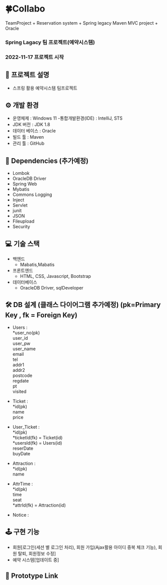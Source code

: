 # :four_leaf_clover:Collabo
TeamProject + Reservation system + Spring legacy Maven MVC project + Oracle

### Spring Lagacy 팀 프로젝트(예약시스템)
### 2022-11-17 프로젝트 시작

## 📢 프로젝트 설명
- 스프링 활용 예약시스템 팀프로젝트


## ⚙ 개발 환경
- 운영체제 : Windows 11
-통합개발환경(IDE) : IntelliJ, STS
- JDK 버전 : JDK 1.8
- 데이터 베이스 : Oracle
- 빌드 툴 : Maven
- 관리 툴 : GitHub


## 🔌 Dependencies (추가예정)
- Lombok
- OracleDB Driver
- Spring Web
- Mybatis
- Commons Logging
- Inject
- Servlet
- junit
- JSON
- Fileupload
- Security

## 💻 기술 스택
- 백엔드
  - Mabatis,Mabatis
- 프론트엔드
  - HTML, CSS, Javascript, Bootstrap
- 데이터베이스
  - OracleDB Driver, sqlDeveloper


## 🛠 DB 설계 (클래스 다이어그램 추가예정) (pk=Primary Key , fk = Foreign Key)
- Users :<br>
  *user_no(pk)<br>
  user_id<br>
  user_pw<br>
  user_name<br>
  email<br>
  tel<br>
  addr1<br>
  addr2<br>
  postcode<br>
  regdate<br>
  pt<br>
  visited
    
- Ticket :<br>
  *id(pk)<br>
  name<br>
  price
  
- User_Ticket :<br>
  *id(pk)<br>
  *ticketId(fk) = Ticket(id)<br>
  *usersId(fk) = Users(id)<br>
  reserDate<br>
  buyDate
  
- Attraction :<br>
  *id(pk)<br>
  name

- AttrTime :<br>
  *id(pk)<br>
  time<br>
  seat<br>
  *attrId(fk) = Attraction(id)
  
- Notice :


## 🕹 구현 기능
- 회원[로그인(세션 별 로그인 처리), 회원 가입(Ajax활용 아이디 중복 체크 기능), 회원 탈퇴, 회원정보 수정]
- 예약 시스템[업데이트 중]

## 🔗 Prototype Link
